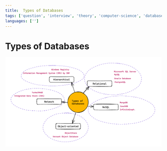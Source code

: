 ```yaml
---
title:  Types of Databases
tags: ['question', 'interview', 'theory', 'computer-science', 'database']
languages: ['']
---
```

# Types of Databases
![Types of Databases](https://raw.githubusercontent.com/AndersDeath/holy-theory/main/images/05-types-of-databases.png)
